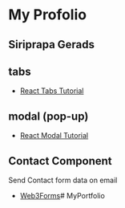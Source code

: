 # My Profolio
## Siriprapa Gerads

## tabs
- [React Tabs Tutorial](https://www.youtube.com/watch?v=WkREeDy2WQ4)

## modal (pop-up)
- [React Modal Tutorial](https://www.youtube.com/watch?v=9DwGahSqcEc&t=15s)

## Contact Component
Send Contact form data on email
- [Web3Forms](https://web3forms.com/)# MyPortfolio
